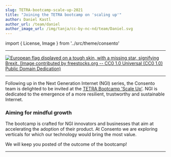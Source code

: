 ```yaml
---
slug: TETRA-bootcamp-scale-up-2021
title: "Joining the TETRA bootcamp on 'scaling up'"
author: Daniel Kastl
author_url: /team/daniel
author_image_url: /img/tanja/cc-by-nc-nd/team/Daniel.svg
---
```


import { License, Image } from '../src/theme/consento'

--- 

<a href="https://www.f6s.com/ngitetrascale-upbootcampmarch2021/about#!">
<Image
  src="img/external/fair-use/TETRA-bootcamp-2021-video.png"
  caption=""
  alt="European flag displayed on a tough skin, with a missing star, signifying Brexit. (Image contributed by freestocks.org -- CC0 1.0 Universal (CC0 1.0) Public Domain Dedication)"
/>
</a>

---

Following up in the Next Generation Internet (NGI) series, the Consento team is delighted to be invited at the <a href="https://www.f6s.com/ngitetrascale-upbootcampmarch2021/about#!">TETRA Bootcamp 'Scale Up'</a>. NGI is dedicated to the emergence of a more resilient, trustworthy and sustainable Internet.
<!--truncate-->

### Aiming for mindful growth

The bootcamp is crafted for NGI innovators and businesses that aim at accelerating the adoption of their product. At Consento we are exploring verticals for which our technology would bring the most value. 

We will keep you posted of the outcome of the bootcamp! 


--- 

<License author="yuko" year="2021" license="CC-BY-NC-SA" />
